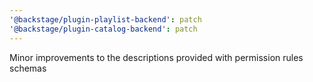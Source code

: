 ```yaml
---
'@backstage/plugin-playlist-backend': patch
'@backstage/plugin-catalog-backend': patch
---
```


Minor improvements to the descriptions provided with permission rules schemas

